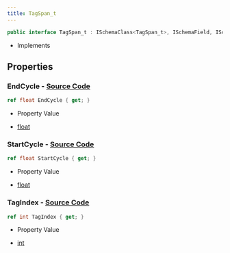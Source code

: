 ```yaml
---
title: TagSpan_t
---
```


```csharp
public interface TagSpan_t : ISchemaClass<TagSpan_t>, ISchemaField, ISchemaClass, INativeHandle
```

- Implements

## Properties

### **EndCycle** - [Source Code](https://github.com/swiftly-solution/swiftlys2/blob/main/managed/src/SwiftlyS2.Generated/Schemas/Interfaces/TagSpan_t.cs#L20)

```csharp
ref float EndCycle { get; }
```

- Property Value

- [float](https://learn.microsoft.com/dotnet/api/system.single)

### **StartCycle** - [Source Code](https://github.com/swiftly-solution/swiftlys2/blob/main/managed/src/SwiftlyS2.Generated/Schemas/Interfaces/TagSpan_t.cs#L18)

```csharp
ref float StartCycle { get; }
```

- Property Value

- [float](https://learn.microsoft.com/dotnet/api/system.single)

### **TagIndex** - [Source Code](https://github.com/swiftly-solution/swiftlys2/blob/main/managed/src/SwiftlyS2.Generated/Schemas/Interfaces/TagSpan_t.cs#L16)

```csharp
ref int TagIndex { get; }
```

- Property Value

- [int](https://learn.microsoft.com/dotnet/api/system.int32)

